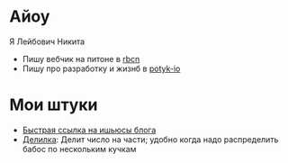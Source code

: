 # Айоу

Я Лейбович Никита 

- Пишу вебчик на питоне в [rbcn](https://rbcn.mobi/)
- Пишу про разработку и жизнб в [potyk-io](https://potykion.github.io/)

# Мои штуки

- [Быстрая ссылка на ишьюсы блога](https://github.com/potykion/potykion.github.io/issues)
- [Делилка](https://delilka.website.yandexcloud.net/): Делит число на части; удобно когда надо распределить бабос по нескольким кучкам
